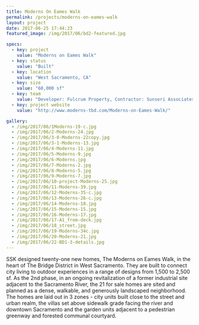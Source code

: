 ```yaml
---
title: Moderns On Eames Walk
permalink: /projects/moderns-on-eames-walk
layout: project
date: 2017-06-25 17:44:23
featured_image: /img/2017/06/bd2-featured.jpg

specs:
  - key: project
    value: "Moderns on Eames Walk"
  - key: status
    value: "Built"
  - key: location
    value: "West Sacramento, CA"
  - key: size
    value: "60,000 sf"
  - key: team
    value: "Developer: Fulcrum Property, Contractor: Sunseri Associates; Structural: Harris and Sloan; Civil: PSOMAS; Landscape: Quadriga; Electrical: HCS Engineering, Inc.; Mechanical & Plumbing: Alexander Scheflo & Associates, Inc. Photography: 5K Photography"
  - key: project website
    value: "http://www.moderns-tbd.com/Moderns-on-Eames-Walk/"

gallery:
  - /img/2017/06/1Moderns-19-c.jpg
  - /img/2017/06/2-Moderns-24.jpg
  - /img/2017/06/3-0-Moderns-22copy.jpg
  - /img/2017/06/3-1-Moderns-13.jpg
  - /img/2017/06/4-Moderns-11.jpg
  - /img/2017/06/5-Moderns-9.jpg
  - /img/2017/06/6-Moderns.jpg
  - /img/2017/06/7-Moderns-2.jpg
  - /img/2017/06/8-Moderns-5.jpg
  - /img/2017/06/9-Moderns-7.jpg
  - /img/2017/06/10-project-Moderns-25.jpg
  - /img/2017/06/11-Moderns-39.jpg
  - /img/2017/06/12-Moderns-35-c.jpg
  - /img/2017/06/13-Moderns-26-c.jpg
  - /img/2017/06/14-Moderns-18.jpg
  - /img/2017/06/15-Moderns-15.jpg
  - /img/2017/06/16-Moderns-17.jpg
  - /img/2017/06/17-A1_from-deck.jpg
  - /img/2017/06/18_street.jpg
  - /img/2017/06/19-Moderns-34c.jpg
  - /img/2017/06/20-Moderns-21.jpg
  - /img/2017/06/22-BD1-3-details.jpg
---
```


SSK designed twenty-one new homes, The Moderns on Eames Walk, in the heart of The Bridge District in West Sacramento.  They are built to connect city living to outdoor experiences in a range of designs from 1,500 to 2,500 sf.  As the 2nd phase, in an ongoing revitalization of a former industrial site adjacent to the Sacramento River, the 21 for sale homes are sited and planned as a dense, walkable, and generously landscaped neighborhood. The homes are laid out in 3 zones - city units built close to the street and urban realm, the villas set above sidewalk grade facing the river and downtown Sacramento and the garden units adjacent to a pedestrian greenway and forested communal courtyard.
